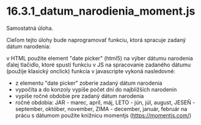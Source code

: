 # 16.3.1_datum_narodienia_moment.js

Samostatná úloha.

Cieľom tejto úlohy bude naprogramovať funkciu, ktorá spracuje zadaný dátum narodenia:

v HTML použite element "date picker" (html5) na výber dátumu narodenia
ďalej tlačidlo, ktoré spustí funkciu v JS na spracovanie zadaného dátumu (použije klasický onclick) 
funkcia v javascripte vykoná nasledovné:
- z elementu "date picker" zoberie zadaný dátum narodenia
- vypočíta a do konzoly vypíše počet dní do najbližších narodenín
- vypíše ročné obdobie pre zadaný dátum narodenia
- ročné obdobia: JAR - marec, apríl, máj, LETO - jún, júl, august, JESEŇ - september, október, november, ZIMA - december, január, február
na prácu s dátumom použite knižnicu momentjs (https://momentjs.com/)

